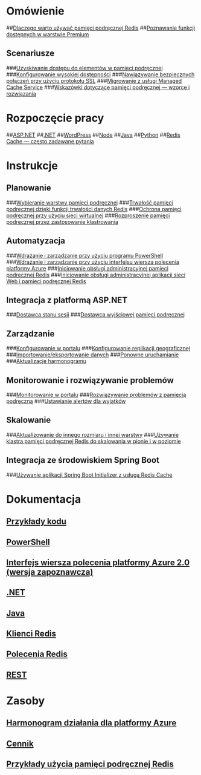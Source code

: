# Omówienie
##[Dlaczego warto używać pamięci podręcznej Redis](https://azure.microsoft.com/services/cache/)
##[Poznawanie funkcji dostępnych w warstwie Premium](cache-premium-tier-intro.md)
## Scenariusze
###[Uzyskiwanie dostępu do elementów w pamięci podręcznej](cache-dotnet-how-to-use-azure-redis-cache.md#add-and-retrieve-objects-from-the-cache)
###[Konfigurowanie wysokiej dostępności](https://azure.microsoft.com/pricing/details/cache/)
###[Nawiązywanie bezpiecznych połączeń przy użyciu protokołu SSL](cache-dotnet-how-to-use-azure-redis-cache.md#connect-to-the-cache)
###[Migrowanie z usługi Managed Cache Service](cache-migrate-to-redis.md)
###[Wskazówki dotyczące pamięci podręcznej — wzorce i rozwiązania](../best-practices-caching.md?toc=%2fazure%2fredis-cache%2ftoc.json)


# Rozpoczęcie pracy
##[ASP.NET](cache-web-app-howto.md)
##[.NET](cache-dotnet-how-to-use-azure-redis-cache.md)
##[WordPress](../app-service-web/web-sites-connect-to-redis-using-memcache-protocol.md?toc=%2fazure%2fredis-cache%2ftoc.json)
##[Node](cache-nodejs-get-started.md)
##[Java](cache-java-get-started.md)
##[Python](cache-python-get-started.md)
##[Redis Cache — często zadawane pytania](cache-faq.md)

# Instrukcje
## Planowanie
###[Wybieranie warstwy pamięci podręcznej](cache-faq.md#what-redis-cache-offering-and-size-should-i-use)
###[Trwałość pamięci podręcznej dzięki funkcji trwałości danych Redis](cache-how-to-premium-persistence.md)
###[Ochrona pamięci podręcznej przy użyciu sieci wirtualnej](cache-how-to-premium-vnet.md)
###[Rozproszenie pamięci podręcznej przez zastosowanie klastrowania](cache-how-to-premium-clustering.md)
## Automatyzacja
###[Wdrażanie i zarządzanie przy użyciu programu PowerShell](cache-howto-manage-redis-cache-powershell.md)
###[Wdrażanie i zarządzanie przy użyciu interfejsu wiersza polecenia platformy Azure](cli-samples.md)
###[Inicjowanie obsługi administracyjnej pamięci podręcznej Redis](cache-redis-cache-arm-provision.md)
###[Inicjowanie obsługi administracyjnej aplikacji sieci Web i pamięci podręcznej Redis](cache-web-app-arm-with-redis-cache-provision.md)
## Integracja z platformą ASP.NET
###[Dostawca stanu sesji](cache-aspnet-session-state-provider.md)
###[Dostawca wyjściowej pamięci podręcznej](cache-aspnet-output-cache-provider.md)
## Zarządzanie
###[Konfigurowanie w portalu](cache-configure.md)
###[Konfigurowanie replikacji geograficznej](cache-how-to-geo-replication.md)
###[Importowanie/eksportowanie danych](cache-how-to-import-export-data.md)
###[Ponowne uruchamianie](cache-administration.md#reboot)
###[Aktualizacje harmonogramu](cache-administration.md#schedule-updates)
## Monitorowanie i rozwiązywanie problemów
###[Monitorowanie w portalu](cache-how-to-monitor.md)
###[Rozwiązywanie problemów z pamięcią podręczną](cache-how-to-troubleshoot.md)
###[Ustawianie alertów dla wyjątków](cache-how-to-monitor.md#operations-and-alerts)
## Skalowanie
###[Aktualizowanie do innego rozmiaru i innej warstwy](cache-how-to-scale.md)
###[Używanie klastra pamięci podręcznej Redis do skalowania w pionie i w poziomie](cache-how-to-premium-clustering.md)
## Integracja ze środowiskiem Spring Boot
###[Używanie aplikacji Spring Boot Initializer z usługą Redis Cache](cache-java-spring-boot-initializer-with-redis-cache.md)

# Dokumentacja
## [Przykłady kodu](https://azure.microsoft.com/resources/samples/?service=redis-cache)
## [PowerShell](/powershell/module/azurerm.rediscache)
## [Interfejs wiersza polecenia platformy Azure 2.0 (wersja zapoznawcza)](/cli/azure/redis)
## [.NET](/dotnet/api/microsoft.azure.management.redis)
## [Java](/java/api/com.microsoft.azure.management.redis._redis_cache)
## [Klienci Redis](http://redis.io/clients)
## [Polecenia Redis](http://redis.io/commands#)
## [REST](https://docs.microsoft.com/rest/api/redis/)

# Zasoby
## [Harmonogram działania dla platformy Azure](https://azure.microsoft.com/roadmap/?category=databases)
## [Cennik](https://azure.microsoft.com/pricing/details/cache/)
## [Przykłady użycia pamięci podręcznej Redis](cache-redis-samples.md)

